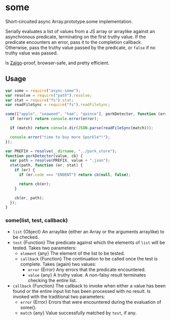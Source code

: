 # some

Short-circuited async Array.prototype.some implementation.

Serially evaluates a list of values from a JS array or arraylike
against an asynchronous predicate, terminating on the first truthy
value. If the predicate encounters an error, pass it to the completion
callback. Otherwise, pass the truthy value passed by the predicate, or
`false` if no truthy value was passed.

Is
[Zalgo](http://blog.izs.me/post/59142742143/designing-apis-for-asynchrony)-proof,
browser-safe, and pretty efficient.






















































































<extoc></extoc>

## Usage

```javascript
var some = require("async-some");
var resolve = require("path").resolve;
var stat = require("fs").stat;
var readFileSync = require("fs").readFileSync;

some(["apple", "seaweed", "ham", "quince"], porkDetector, function (error, match) {
  if (error) return console.error(error);

  if (match) return console.dir(JSON.parse(readFileSync(match)));

  console.error("time to buy more Sporkle™!");
});

var PREFIX = resolve(__dirname, "../pork_store");
function porkDetector(value, cb) {
  var path = resolve(PREFIX, value + ".json");
  stat(path, function (er, stat) {
    if (er) {
      if (er.code === "ENOENT") return cb(null, false);

      return cb(er);
    }

    cb(er, path);
  });
}
```

### some(list, test, callback)

* `list` {Object} An arraylike (either an Array or the arguments arraylike) to
  be checked.
* `test` {Function} The predicate against which the elements of `list` will be
  tested. Takes two parameters:
  * `element` {any} The element of the list to be tested.
  * `callback` {Function} The continuation to be called once the test is
    complete. Takes (again) two values:
    * `error` {Error} Any errors that the predicate encountered.
    * `value` {any} A truthy value. A non-falsy result terminates checking the
      entire list.
* `callback` {Function} The callback to invoke when either a value has been
  found or the entire input list has been processed with no result. Is invoked
  with the traditional two parameters:
  * `error` {Error} Errors that were encountered during the evaluation of some().
  * `match` {any} Value successfully matched by `test`, if any.
